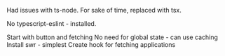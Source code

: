 <!-- Project Comments Go Here -->

Had issues with ts-node. For sake of time, replaced with tsx.

No typescript-eslint - installed.

Start with button and fetching
No need for global state - can use caching
Install swr - simplest
Create hook for fetching applications